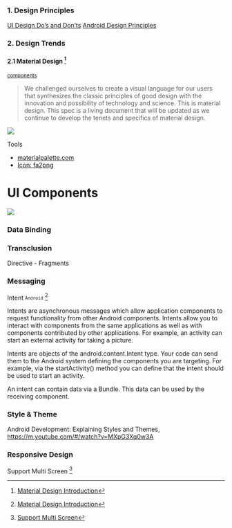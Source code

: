 ### 1. Design Principles

<a href="https://developer.apple.com/design/tips/">UI Design Do’s and Don’ts</a>
<a href="http://developer.android.com/design/get-started/principles.html">Android Design Principles</a>

### 2. Design Trends

#### 2.1 Material Design [^1]

<small>[components](https://www.google.com/design/spec/components/bottom-sheets.html)</small>

> We challenged ourselves to create a visual language for our users that synthesizes the classic principles of good design with the innovation and possibility of technology and science. This is material design. This spec is a living document that will be updated as we continue to develop the tenets and specifics of material design.

![](http://beebom.redkapmedia.netdna-cdn.com/wp-content/uploads/2015/02/raindrop-material-design-apps-for-android.jpg)

Tools

* [materialpalette.com](https://www.materialpalette.com)
* [Icon: fa2png](http://fa2png.io/)

[^1]: [Material Design Introduction](https://www.google.com/design/spec/material-design/introduction.html)

# UI Components

![](https://w3layouts.com/wp-content/uploads/2013/11/ui-kits-web2.jpg)

### Data Binding

### Transclusion

Directive - Fragments

### Messaging

Intent <small>`Android`</small> [^1]

Intents are asynchronous messages which allow application components to request functionality from other Android components. Intents allow you to interact with components from the same applications as well as with components contributed by other applications. For example, an activity can start an external activity for taking a picture.

Intents are objects of the android.content.Intent type. Your code can send them to the Android system defining the components you are targeting. For example, via the startActivity() method you can define that the intent should be used to start an activity.

An intent can contain data via a Bundle. This data can be used by the receiving component.

### Style & Theme

Android Development: Explaining Styles and Themes, https://m.youtube.com/#/watch?v=MXpG3Xq0w3A

### Responsive Design

Support Multi Screen [^2]


[^1]: [Intent Android](http://www.vogella.com/tutorials/AndroidIntent/article.html)
[^2]: [Support Multi Screen](http://developer.android.com/training/basics/supporting-devices/platforms.html)


